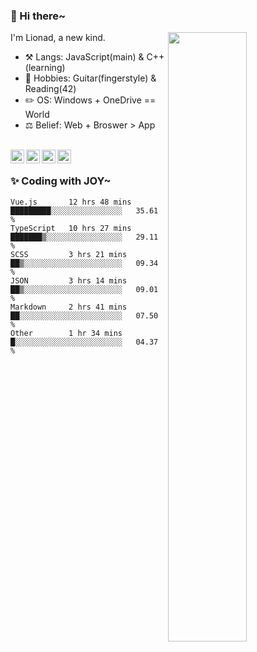 ### 👋 Hi there~

[<img align="right" width="50%" src="https://github-readme-stats.vercel.app/api?username=Lionad-Morotar&show_icons=true">](https://metrics.lecoq.io/Lionad-Morotar?template=classic)

I'm Lionad, a new kind.

- ⚒️ Langs: JavaScript(main) & C++(learning)
- 🎨 Hobbies: Guitar(fingerstyle) & Reading(42)
- ✏️ OS: Windows + OneDrive == World
- ⚖️ Belief: Web + Broswer > App

<br />

<a href="https://www.lionad.art">
  <img align="left" alt="lionad-art" width="22px" src="https://cdn.jsdelivr.net/npm/simple-icons@3.1.0/icons/wordpress.svg" />
</a>
<a href="#1806234223">
  <img align="left" alt="1806234223" width="22px" src="https://cdn.jsdelivr.net/npm/simple-icons@3.1.0/icons/tencentqq.svg" />
</a>
<a href="https://www.zhihu.com/people/Lionad">
  <img align="left" alt="132yse" width="22px" src="https://cdn.jsdelivr.net/npm/simple-icons@3.1.0/icons/zhihu.svg" />
</a>
<a href="https://github.com/Lionad-Morotar">
  <img align="left" alt="yisar" width="22px" src="https://cdn.jsdelivr.net/npm/simple-icons@3.1.0/icons/github.svg" />
</a>

<br />

### ✨ Coding with JOY~

<!--START_SECTION:waka-->

```text
Vue.js       12 hrs 48 mins  █████████░░░░░░░░░░░░░░░░   35.61 %
TypeScript   10 hrs 27 mins  ███████▒░░░░░░░░░░░░░░░░░   29.11 %
SCSS         3 hrs 21 mins   ██▒░░░░░░░░░░░░░░░░░░░░░░   09.34 %
JSON         3 hrs 14 mins   ██▒░░░░░░░░░░░░░░░░░░░░░░   09.01 %
Markdown     2 hrs 41 mins   ██░░░░░░░░░░░░░░░░░░░░░░░   07.50 %
Other        1 hr 34 mins    █░░░░░░░░░░░░░░░░░░░░░░░░   04.37 %
```

<!--END_SECTION:waka-->
